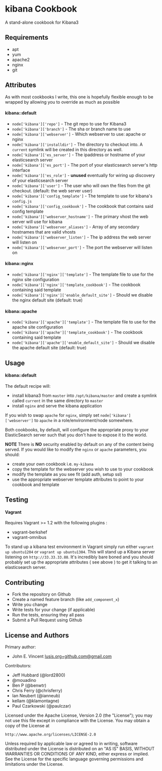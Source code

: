kibana Cookbook
===============
A stand-alone cookbook for Kibana3

Requirements
------------
- apt
- yum
- apache2
- nginx
- git


Attributes
----------
As with most cookbooks I write, this one is hopefully flexible enough to be wrapped by allowing you to override as much as possible

#### kibana::default

- `node['kibana']['repo']` - The git repo to use for Kibana3
- `node['kibana']['branch']` - The sha or branch name to use
- `node['kibana']['webserver']` - Which webserver to use: apache or nginx
- `node['kibana']['installdir']` - The directory to checkout into. A `current` symlink will be created in this directory as well.
- `node['kibana']['es_server']` - The ipaddress or hostname of your elasticsearch server
- `node['kibana']['es_port']` - The port of your elasticsearch server's http interface
- `node['kibana']['es_role']` - **unused** eventually for wiring up discovery of your elasticsearch server
- `node['kibana']['user']` - The user who will own the files from the git checkout. (default: the web server user)
- `node['kibana']['config_template']` - The template to use for kibana's `config.js`
- `node['kibana']['config_cookbook']` - The cookbook that contains said config template
- `node['kibana']['webserver_hostname']` - The primary vhost the web server will use for kibana
- `node['kibana']['webserver_aliases']` - Array of any secondary hostnames that are valid vhosts
- `node['kibana']['webserver_listen']` - The ip address the web server will listen on
- `node['kibana']['webserver_port']` - The port the webserver will listen on

#### kibana::nginx

- `node['kibana']['nginx']['template']` - The template file to use for the nginx site configuration
- `node['kibana']['nginx']['template_cookbook']` - The cookbook containing said template
- `node['kibana']['nginx']['enable_default_site']` - Should we disable the nginx default site (default: true)

#### kibana::apache

- `node['kibana']['apache']['template']` - The template file to use for the apache site configuration
- `node['kibana']['apache']['template_cookbook']` - The cookbook containing said template
- `node['kibana']['apache']['enable_default_site']` - Should we disable the apache default site (default: true)

Usage
-----
#### kibana::default
The default recipe will:

- install kibana3 from `master` into `/opt/kibana/master` and create a symlink called `current` in the same directory to `master`
- install `nginx` and serve the kibana application

If you wish to swap `apache` for `nginx`, simply set `node['kibana']['webserver']` to `apache` in a role/environment/node somewhere.

Both cookbooks, by default, will configure the appropriate proxy to your ElasticSearch server such that you don't have to expose it to the world.

**NOTE**
There is **NO** security enabled by default on any of the content being served.
If you would like to modify the `nginx` or `apache` parameters, you should:

- create your own cookbook i.e. `my-kibana`
- copy the template for the webserver you wish to use to your cookbook
- modify the template as you see fit (add auth, setup ssl)
- use the appropriate webserver template attributes to point to your cookbook and template

Testing
-------
#### Vagrant

Requires Vagrant >= 1.2 with the following plugins :

* vagrant-berkshef
* vagrant-omnibus

To stand up a kibana test environment in Vagrant simply run either `vagrant up ubuntu1204` or  `vagrant up ubuntu1304`.  This will stand up a Kibana server listening on `http://33.33.33.88`.   It's incredibly bare boned and you should probably set up the appropriate attributes ( see above ) to get it talking to an elasticsearch server.

Contributing
------------
- Fork the repository on Github
- Create a named feature branch (like `add_component_x`)
- Write you change
- Write tests for your change (if applicable)
- Run the tests, ensuring they all pass
- Submit a Pull Request using Github

License and Authors
-------------------
Primary author:

- John E. Vincent <lusis.org+github.com@gmail.com>

Contributors:

- Jeff Hubbard (@lord2800)
- @mouadino
- Ben P (@benwtr)
- Chris Ferry (@chrisferry)
- Ian Neubert (@ianneub)
- kellam (@klamontagne)
- Paul Czarkowski (@paulczar)

Licensed under the Apache License, Version 2.0 (the "License");
you may not use this file except in compliance with the License.
You may obtain a copy of the License at

    http://www.apache.org/licenses/LICENSE-2.0

Unless required by applicable law or agreed to in writing, software
distributed under the License is distributed on an "AS IS" BASIS,
WITHOUT WARRANTIES OR CONDITIONS OF ANY KIND, either express or implied.
See the License for the specific language governing permissions and
limitations under the License.
